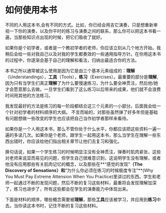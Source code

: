 # 如何使用本书

不同的人用这本书,会有不同的方式。比如，你已经会用吉它演奏，只是想重新审视一下你的演奏，以及你平时的练习与演奏之间的联系，那么你可以把这本书看一遍，当那些知识点出现的时候，把它们吸收了就好。

如果你是个初学者，或者是一个教初学者的老师，你应该立刻从几个地方开始。我稍后会给一些对我自己以及对我的学生都奏效的一些通用指导方针。在你用这本书的过程中，你逐渐会基于自己的理解和看法，归纳出最适合你的方法。

本书之所以通常被这么使用是因为它是由三个基本元素组成的：**理解**（Understandings），**工具**（Tools），**练习**（Exercises）。最重要的部分是**理解**,因为只有当学生们真正**理解**了为什么要慢速练习，为什么要全神贯注，然后他/她才会愿意那么去做。一旦学生们看到了这么练习以后带来的成果，他们就不会浪费时间用其他的方法练习。

我发现最好的方法是练习的每一阶段都结合这三个元素的一小部分。后面我会给一个针对初学者的材料顺序的大纲。
不言而喻的，对那些虽然弹了好多年但是基础有问题想做一些改变的学生也应该把自己当作初学者那样来看待。

如果你是一个人用这本书，那么不管你处于什么水平，你都应该把这些资料一遍一遍的多读几次。如果你是个老师，跟学生一起用这本书，那么当学生在理解一些东西出错时，你应该给他们指出相关章节让他们去复习和强化。

换句话说，如果一个学生练习的时候明显注没有全神贯注，弹奏时肌肉紧张，这些对老师来说显而易见的问题，但学生自己很难意识到，这说明学生没有理解，或者他没有应用那些有关肌肉记忆的概念，以及那些在**“感觉的发现”**（The Discovery of Sensations）和**“为什么你必须在练习的时候极度专注”**(Why
 You Must Pay Extreme Attension When You Practice)里讲过的东西。学生和老师一起通过不断的发现问题，然后不断的复习这些材料，最重将会发现理解加深了，练习也进步了，所有这些都会在学生的演奏能力中体现出来。

下面是材料的顺序，哪些概念需要被**理解**，那些**工具**应该被学习，并应用到**练习**中去。当你读这本书时，记住不断的复习这些材料。